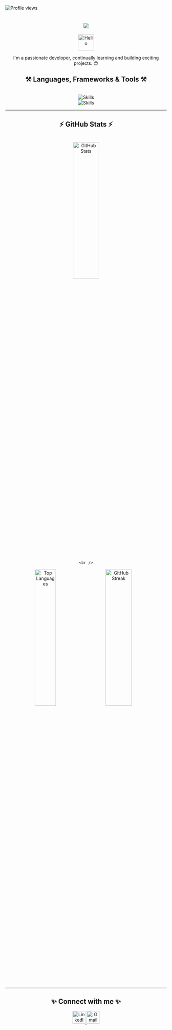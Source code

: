<p align="left"> 
    <img src="https://komarev.com/ghpvc/?username=Virenishere&label=Profile%20views&color=0e75b6&style=flat" alt="Profile views" /> 
</p>

<h1 align="center">
    <img src="https://readme-typing-svg.herokuapp.com/?font=Righteous&size=35&center=true&vCenter=true&width=500&height=70&duration=4000&lines=Hey+folks!+👋;+I'm+Virender+Prasad!;+Welcome+to+my+GitHub!"/>
</h1>

<p align="center">
    <img src="https://media.giphy.com/media/Ll22OhMLAlVDb8UQWe/giphy.gif" alt="Hello" width="50"/>
</p>

<p align="center"> 
    I'm a passionate developer, continually learning and building exciting projects. 😊
</p>

<h2 align="center">⚒️ Languages, Frameworks & Tools ⚒️</h2>
<br/>
<div align="center">
    <img src="https://skillicons.dev/icons?i=react,javascript,nodejs,express,mongodb,tailwind,bootstrap" alt="Skills"/><br>
    <img src="https://skillicons.dev/icons?i=mui,html,css,vite,vscode,github,git,cpp,c" alt="Skills"/>
</div>

---

<h2 align="center">⚡ GitHub Stats ⚡</h2>
<br>
<!-- <div align="center">
  <img src="https://github-readme-stats.vercel.app/api/top-langs?username=Virenishere&show_icons=true&locale=en&layout=compact&theme=radical" alt="Top Languages" height="200px"/>
  <img src="https://github-readme-stats.vercel.app/api?username=Virenishere&show_icons=true&locale=en&theme=radical" alt="GitHub Stats" height="200px"/>
  <img src="https://github-readme-streak-stats.herokuapp.com/?user=Virenishere&theme=radical" alt="GitHub Streak" height="200px"/>
</div> -->

<div align="center">
  <img src="https://github-readme-stats.vercel.app/api?username=Virenishere&show_icons=true&locale=en&theme=radical" alt="GitHub Stats" style="width: 33%; min-width: 250px; height: auto;" />
 
    <br />
  <img src="https://github-readme-stats.vercel.app/api/top-langs?username=Virenishere&show_icons=true&locale=en&layout=compact&theme=radical" alt="Top Languages" style="width: 33%; min-width: 200px; height: auto;" />
   <img src="https://github-readme-streak-stats.herokuapp.com/?user=Virenishere&theme=radical" alt="GitHub Streak" style="width: 33%; min-width: 250px; height: auto;" />
</div>





---

<h2 align="center">✨ Connect with me ✨</h2>
<div align="center">
    <a href="https://www.linkedin.com/in/virenderprasad/" target="_blank">
        <img src="https://skillicons.dev/icons?i=linkedin" alt="LinkedIn" height="40"/>
    </a>
    <a href="mailto:virender288@gmail.com">
        <img src="https://skillicons.dev/icons?i=gmail" alt="Gmail" height="40"/>
    </a>
</div>













<!--
**Virenishere/Virenishere** is a ✨ _special_ ✨ repository because its `README.md` (this file) appears on your GitHub profile.

Here are some ideas to get you started:

- 🔭 I’m currently working on ...
- 🌱 I’m currently learning ...
- 👯 I’m looking to collaborate on ...
- 🤔 I’m looking for help with ...
- 💬 Ask me about ...
- 📫 How to reach me: ...
- 😄 Pronouns: ...
- ⚡ Fun fact: ...
-->
